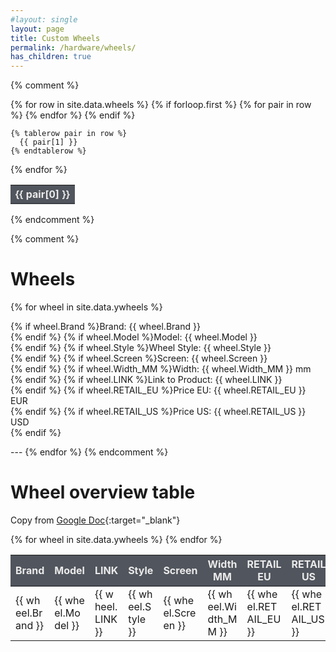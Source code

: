```yaml
---
#layout: single
layout: page
title: Custom Wheels
permalink: /hardware/wheels/
has_children: true
---
```

{% comment %}
<table>
  {% for row in site.data.wheels %}
    {% if forloop.first %}
    <tr style="color:#eaeaea; background-color:#51555d; border-bottom:2px solid #3d4046;">
      {% for pair in row %}
        <th>{{ pair[0] }}</th>
      {% endfor %}
    </tr>
    {% endif %}

    {% tablerow pair in row %}
      {{ pair[1] }}
    {% endtablerow %}
  {% endfor %}
</table>
{% endcomment %}


{% comment %}
# Wheels 

{% for wheel in site.data.ywheels %}
<p>
{% if wheel.Brand %}Brand: {{ wheel.Brand }}<br>{% endif %}
{% if wheel.Model %}Model: {{ wheel.Model }}<br>{% endif %}
{% if wheel.Style %}Wheel Style: {{ wheel.Style }}<br>{% endif %}
{% if wheel.Screen %}Screen: {{ wheel.Screen }}<br>{% endif %}
{% if wheel.Width_MM %}Width: {{ wheel.Width_MM }} mm<br>{% endif %}
{% if wheel.LINK %}Link to Product: {{ wheel.LINK }}<br>{% endif %}
{% if wheel.RETAIL_EU %}Price EU: {{ wheel.RETAIL_EU }} EUR<br>{% endif %}
{% if wheel.RETAIL_US %}Price US: {{ wheel.RETAIL_US }} USD<br>{% endif %}
</p>
---
{% endfor %}
{% endcomment %}

# Wheel overview table
Copy from [Google Doc](https://docs.google.com/spreadsheets/d/1HbCalQYmV4_UasplthMmN3y-ymeUfvX5UfqmqaYK0Uk/htmlview){:target="_blank"}
<table>
    <tbody>
    <tr style="color:#eaeaea; background-color:#51555d; border-bottom:2px solid #3d4046;">
            <th>Brand</th>
            <th>Model</th>
            <th>LINK</th>
            <th>Style</th>
            <th>Screen</th>
            <th>Width MM</th>
            <th>RETAIL EU</th>
            <th>RETAIL US</th>
    </tr>
        {% for wheel in site.data.ywheels %}
          <tr>
            <td style="word-break:break-all;">{{ wheel.Brand }}</td>
            <td style="word-break:break-all;">{{ wheel.Model }}</td>
            <td style="word-break:break-all;">{{ wheel.LINK }}</td>
            <td style="word-break:break-all;">{{ wheel.Style }}</td>
            <td style="word-break:break-all;">{{ wheel.Screen }}</td>
            <td style="word-break:break-all;">{{ wheel.Width_MM }}</td>
            <td style="word-break:break-all;">{{ wheel.RETAIL_EU }}</td>
            <td style="word-break:break-all;">{{ wheel.RETAIL_US }}</td>
          </tr>
        {% endfor %}
    </tbody>
</table>